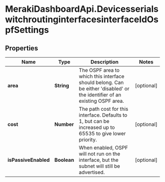 # MerakiDashboardApi.DevicesserialswitchroutinginterfacesinterfaceIdOspfSettings

## Properties
Name | Type | Description | Notes
------------ | ------------- | ------------- | -------------
**area** | **String** | The OSPF area to which this interface should belong. Can be either 'disabled' or the identifier of an existing OSPF area. | [optional] 
**cost** | **Number** | The path cost for this interface. Defaults to 1, but can be increased up to 65535 to give lower priority. | [optional] 
**isPassiveEnabled** | **Boolean** | When enabled, OSPF will not run on the interface, but the subnet will still be advertised. | [optional] 


